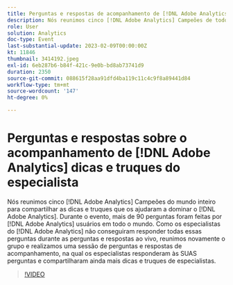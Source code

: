 ```yaml
---
title: Perguntas e respostas de acompanhamento de [!DNL Adobe Analytics] dicas e truques dos especialistas
description: Nós reunimos cinco [!DNL Adobe Analytics] Campeões de todo o mundo para compartilhar dicas e truques que os ajudaram a dominar [!DNL Adobe Analytics]. During the event, over 90 questions were asked by [!DNL Adobe Analytics]  usuários em todo o mundo. Como nossos especialistas do  [!DNL Adobe Analytics]  não puderam responder todas essas perguntas durante as perguntas e respostas ao vivo, nós reunimos o grupo novamente e hospedamos uma sessão de perguntas e respostas de acompanhamento, onde os especialistas responderam SUAS perguntas e compartilharam ainda mais dicas e truques de especialistas.
role: User
solution: Analytics
doc-type: Event
last-substantial-update: 2023-02-09T00:00:00Z
kt: 11846
thumbnail: 3414192.jpeg
exl-id: 6eb287b6-b84f-421c-9e0b-bd8ab73741d9
duration: 2350
source-git-commit: 088615f28aa91dfd4ba119c11c4c9f8a89441d84
workflow-type: tm+mt
source-wordcount: '147'
ht-degree: 0%

---
```


# Perguntas e respostas sobre o acompanhamento de [!DNL Adobe Analytics] dicas e truques do especialista

Nós reunimos cinco [!DNL Adobe Analytics] Campeões do mundo inteiro para compartilhar as dicas e truques que os ajudaram a dominar o [!DNL Adobe Analytics]. Durante o evento, mais de 90 perguntas foram feitas por [!DNL Adobe Analytics] usuários em todo o mundo. Como os especialistas do [!DNL Adobe Analytics] não conseguiram responder todas essas perguntas durante as perguntas e respostas ao vivo, reunimos novamente o grupo e realizamos uma sessão de perguntas e respostas de acompanhamento, na qual os especialistas responderam às SUAS perguntas e compartilharam ainda mais dicas e truques de especialistas.

>[!VIDEO](https://video.tv.adobe.com/v/3457002/?quality=12&learn=on&captions=por_br)
